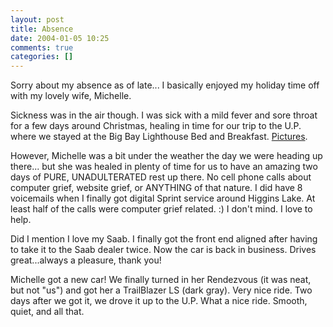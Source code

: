 ```yaml
---
layout: post
title: Absence
date: 2004-01-05 10:25
comments: true
categories: []
---
```

Sorry about my absence as of late... I basically enjoyed my holiday time off with my lovely wife, Michelle.

Sickness was in the air though. I was sick with a mild fever and sore throat for a few days around Christmas, healing in time for our trip to the U.P. where we stayed at the Big Bay Lighthouse Bed and Breakfast. <a href="http://www.filias.com/cgi-bin/album.pl?album=2003%20Albums/12.31.2003.BigBayLightHouse">Pictures</a>.

However, Michelle was a bit under the weather the day we were heading up there... but she was healed in plenty of time for us to have an amazing two days of PURE, UNADULTERATED rest up there. No cell phone calls about computer grief, website grief, or ANYTHING of that nature. I did have 8 voicemails when I finally got digital Sprint service around Higgins Lake. At least half of the calls were computer grief related. :) I don't mind. I love to help.

Did I mention I love my Saab. I finally got the front end aligned after having to take it to the Saab dealer twice. Now the car is back in business. Drives great...always a pleasure, thank you!

Michelle got a new car! We finally turned in her Rendezvous (it was neat, but not "us") and got her a TrailBlazer LS (dark gray). Very nice ride. Two days after we got it, we drove it up to the U.P. What a nice ride. Smooth, quiet, and all that.
